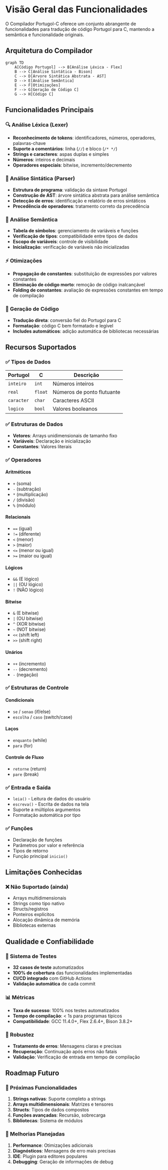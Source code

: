 # Visão Geral das Funcionalidades

O Compilador Portugol-C oferece um conjunto abrangente de funcionalidades para tradução de código Portugol para C, mantendo a semântica e funcionalidade originais.

## Arquitetura do Compilador

```mermaid
graph TD
    A[Código Portugol] --> B[Análise Léxica - Flex]
    B --> C[Análise Sintática - Bison]
    C --> D[Árvore Sintática Abstrata - AST]
    D --> E[Análise Semântica]
    E --> F[Otimizações]
    F --> G[Geração de Código C]
    G --> H[Código C]
```

## Funcionalidades Principais

### 🔍 Análise Léxica (Lexer)
- **Reconhecimento de tokens**: identificadores, números, operadores, palavras-chave
- **Suporte a comentários**: linha (`//`) e bloco (`/* */`)
- **Strings e caracteres**: aspas duplas e simples
- **Números**: inteiros e decimais
- **Operadores especiais**: bitwise, incremento/decremento

### 🌳 Análise Sintática (Parser)
- **Estrutura de programa**: validação da sintaxe Portugol
- **Construção de AST**: árvore sintática abstrata para análise semântica
- **Detecção de erros**: identificação e relatório de erros sintáticos
- **Precedência de operadores**: tratamento correto da precedência

### 🧠 Análise Semântica
- **Tabela de símbolos**: gerenciamento de variáveis e funções
- **Verificação de tipos**: compatibilidade entre tipos de dados
- **Escopo de variáveis**: controle de visibilidade
- **Inicialização**: verificação de variáveis não inicializadas

### ⚡ Otimizações
- **Propagação de constantes**: substituição de expressões por valores constantes
- **Eliminação de código morto**: remoção de código inalcançável
- **Folding de constantes**: avaliação de expressões constantes em tempo de compilação

### 🎯 Geração de Código
- **Tradução direta**: conversão fiel do Portugol para C
- **Formatação**: código C bem formatado e legível
- **Includes automáticos**: adição automática de bibliotecas necessárias

## Recursos Suportados

### ✅ Tipos de Dados
| Portugol | C | Descrição |
|----------|---|-----------|
| `inteiro` | `int` | Números inteiros |
| `real` | `float` | Números de ponto flutuante |
| `caracter` | `char` | Caracteres ASCII |
| `logico` | `bool` | Valores booleanos |

### ✅ Estruturas de Dados
- **Vetores**: Arrays unidimensionais de tamanho fixo
- **Variáveis**: Declaração e inicialização
- **Constantes**: Valores literais

### ✅ Operadores

#### Aritméticos
- `+` (soma)
- `-` (subtração)
- `*` (multiplicação)
- `/` (divisão)
- `%` (módulo)

#### Relacionais
- `==` (igual)
- `!=` (diferente)
- `<` (menor)
- `>` (maior)
- `<=` (menor ou igual)
- `>=` (maior ou igual)

#### Lógicos
- `&&` (E lógico)
- `||` (OU lógico)
- `!` (NÃO lógico)

#### Bitwise
- `&` (E bitwise)
- `|` (OU bitwise)
- `^` (XOR bitwise)
- `~` (NOT bitwise)
- `<<` (shift left)
- `>>` (shift right)

#### Unários
- `++` (incremento)
- `--` (decremento)
- `-` (negação)

### ✅ Estruturas de Controle

#### Condicionais
- `se` / `senao` (if/else)
- `escolha` / `caso` (switch/case)

#### Laços
- `enquanto` (while)
- `para` (for)

#### Controle de Fluxo
- `retorne` (return)
- `pare` (break)

### ✅ Entrada e Saída
- `leia()` - Leitura de dados do usuário
- `escreva()` - Escrita de dados na tela
- Suporte a múltiplos argumentos
- Formatação automática por tipo

### ✅ Funções
- Declaração de funções
- Parâmetros por valor e referência
- Tipos de retorno
- Função principal `inicio()`

## Limitações Conhecidas

### ❌ Não Suportado (ainda)
- Arrays multidimensionais
- Strings como tipo nativo
- Structs/registros
- Ponteiros explícitos
- Alocação dinâmica de memória
- Bibliotecas externas

## Qualidade e Confiabilidade

### 🧪 Sistema de Testes
- **32 casos de teste** automatizados
- **100% de cobertura** das funcionalidades implementadas
- **CI/CD integrado** com GitHub Actions
- **Validação automática** de cada commit

### 📊 Métricas
- **Taxa de sucesso**: 100% nos testes automatizados
- **Tempo de compilação**: < 1s para programas típicos
- **Compatibilidade**: GCC 11.4.0+, Flex 2.6.4+, Bison 3.8.2+

### 🔧 Robustez
- **Tratamento de erros**: Mensagens claras e precisas
- **Recuperação**: Continuação após erros não fatais
- **Validação**: Verificação de entrada em tempo de compilação

## Roadmap Futuro

### 🚀 Próximas Funcionalidades
1. **Strings nativas**: Suporte completo a strings
2. **Arrays multidimensionais**: Matrizes e tensores
3. **Structs**: Tipos de dados compostos
4. **Funções avançadas**: Recursão, sobrecarga
5. **Bibliotecas**: Sistema de módulos

### 🎯 Melhorias Planejadas
1. **Performance**: Otimizações adicionais
2. **Diagnósticos**: Mensagens de erro mais precisas
3. **IDE**: Plugin para editores populares
4. **Debugging**: Geração de informações de debug